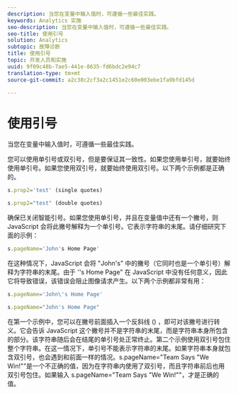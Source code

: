 ```yaml
---
description: 当您在变量中输入值时，可遵循一些最佳实践。
keywords: Analytics 实施
seo-description: 当您在变量中输入值时，可遵循一些最佳实践。
seo-title: 使用引号
solution: Analytics
subtopic: 故障诊断
title: 使用引号
topic: 开发人员和实施
uuid: 9f09c48b-7ae5-441e-8635-fd6bdc2e94c7
translation-type: tm+mt
source-git-commit: a2c38c2cf3a2c1451e2c60e003ebe1fa9bfd145d

---
```



# 使用引号

当您在变量中输入值时，可遵循一些最佳实践。

您可以使用单引号或双引号，但是要保证其一致性。如果您使用单引号，就要始终使用单引号。如果您使用双引号，就要始终使用双引号。以下两个示例都是正确的。

```js
s.prop2='test' (single quotes)
```

```js
s.prop2="test" (double quotes)
```

确保已关闭智能引号。如果您使用单引号，并且在变量值中还有一个撇号，则 JavaScript 会将此撇号解释为一个单引号。它表示字符串的末尾。请仔细研究下面的示例：

```js
s.pageName='John's Home Page'
```

在这种情况下，JavaScript 会将 "John's" 中的撇号（它同时也是一个单引号）解释为字符串的末尾。由于 ''s Home Page" 在 JavaScript 中没有任何意义，因此它将导致错误，该错误会阻止图像请求产生。以下两个示例都非常有用：

```js
s.pageName='John\'s Home Page'
```

```js
s.pageName="John's Home Page"
```

在第一个示例中，您可以在撇号前面插入一个反斜线 (\) ，即可对该撇号进行转义。它会告诉 JavaScript 这个撇号并不是字符串的末尾，而是字符串本身所包含的部分。该字符串随后会在结尾的单引号处正常终止。第二个示例使用双引号包住整个字符串。在这一情况下，单引号不能表示字符串的末尾。如果字符串本身就包含双引号，也会遇到和前面一样的情况。s.pageName="Team Says "We Win!""是一个不正确的值，因为在字符串内使用了双引号，而且字符串前后也用双引号包住。如果输入 s.pageName="Team Says \"We Win!\""，才是正确的值。
